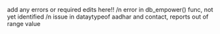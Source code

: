 add any errors or required edits here!! /n
error in db_empower() func, not yet identified /n
issue in dataytypeof aadhar and contact, reports out of range value

